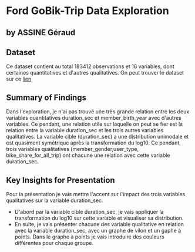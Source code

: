 # Ford GoBik-Trip Data Exploration

## by ASSINE Géraud


## Dataset

Ce dataset contient au total 183412 observations et 16 variables, dont certaines quantitatives et d'autres qualitatives. On peut trouver le dataset sur ce [lien](https://video.udacity-data.com/topher/2020/October/5f91cf38_201902-fordgobike-tripdata/201902-fordgobike-tripdata.csv)

## Summary of Findings

Dans l'exploration, je n'ai pas trouvé une très grande relation entre les deux variables quantitatives duration_sec et member_birth_year avec d'autres variables. Ce pendant, une relation utile sur laquelle on peut se fier est la relation entre la variable duration_sec et les trois autres variables qualitatives. La variable cible (duration_sec) a une distribution unimodale et est quasiment symétrique après la transformation du log10. Ce pendant, trois variables qualitatives (member_gender,user_type, bike_share_for_all_trip) ont chacune une relation avec cette variable duration_sec.

## Key Insights for Presentation

Pour la présentation je vais mettre l'accent sur l'impact des trois variables qualitatives sur la variable duration_sec.
- D'abord par la variable cible duration_sec, je vais appliquer la transformation du log10 sur cette variable et visualiser sa distribution.
- En suite, je vais présenter chacune des variable qualitative en relation avec la variable duration_sec, avec un graphe de vilon et un gaphe à points. Dans le graphe à points je vais introduire des couleurs différentes pour chaque groupe.
